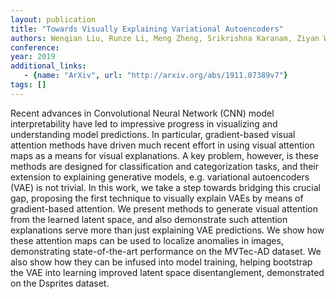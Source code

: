 ```yaml
---
layout: publication
title: "Towards Visually Explaining Variational Autoencoders"
authors: Wenqian Liu, Runze Li, Meng Zheng, Srikrishna Karanam, Ziyan Wu, Bir Bhanu, Richard J. Radke, Octavia Camps
conference: 
year: 2019
additional_links: 
   - {name: "ArXiv", url: "http://arxiv.org/abs/1911.07389v7"}
tags: []
---
```

Recent advances in Convolutional Neural Network (CNN) model interpretability
have led to impressive progress in visualizing and understanding model
predictions. In particular, gradient-based visual attention methods have driven
much recent effort in using visual attention maps as a means for visual
explanations. A key problem, however, is these methods are designed for
classification and categorization tasks, and their extension to explaining
generative models, e.g. variational autoencoders (VAE) is not trivial. In this
work, we take a step towards bridging this crucial gap, proposing the first
technique to visually explain VAEs by means of gradient-based attention. We
present methods to generate visual attention from the learned latent space, and
also demonstrate such attention explanations serve more than just explaining
VAE predictions. We show how these attention maps can be used to localize
anomalies in images, demonstrating state-of-the-art performance on the MVTec-AD
dataset. We also show how they can be infused into model training, helping
bootstrap the VAE into learning improved latent space disentanglement,
demonstrated on the Dsprites dataset.